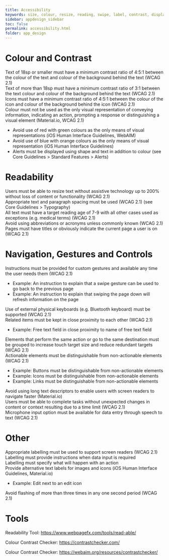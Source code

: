 ```yaml
---
title: Accessibility  
keywords: size, colour, resize, reading, swipe, label, contrast, display
sidebar: appdesign_sidebar
toc: false
permalink: accessibility.html
folder: app_design 
---
```


# Colour and Contrast
Text of 18sp or smaller must have a minimum contrast ratio of 4:5:1 between the colour of the text and colour of the background behind the text (WCAG 2.1)  
Text of more than 18sp must have a minimum contrast ratio of 3:1 between the text colour and colour of the background behind the text (WCAG 2.1)  
Icons must have a minimum contrast ratio of 4:5:1 between the colour of the icon and colour of the background behind the icon (WCAG 2.1)  
Colour must not be used as the only visual representation of conveying information, indicating an action, prompting a response or distinguishing a visual element (Material.io, WCAG 2.1)  
* Avoid use of red with green colours as the only means of visual representations (iOS Human Interface Guidelines, WebAIM)  
* Avoid use of blue with orange colours as the only means of visual representation (iOS Human Interface Guidelines)  
* Alerts must be displayed using shape and text in addition to colour (see Core Guidelines > Standard Features > Alerts)  

# Readability
Users must be able to resize text without assistive technology up to 200% without loss of content or functionality (WCAG 2.1)  
Appropriate text and paragraph spacing must be used (WCAG 2.1) (see Core Guidelines > Typography)  
All text must have a target reading age of 7-9 with all other cases used as exceptions (e.g. medical terms) (WCAG 2.1)  
Avoid using abbreviations or acronyms unless commonly known (WCAG 2.1)  
Pages must have titles or obviously indicate the current page a user is on (WCAG 2.1)  
# Navigation, Gestures and Controls

Instructions must be provided for custom gestures and available any time the user needs them (WCAG 2.1)  
* Example: An instruction to explain that a swipe gesture can be used to go back to the previous page  
* Example: An instruction to explain that swiping the page down will refresh information on the page  

Use of external physical keyboards (e.g. Bluetooth keyboard) must be supported (WCAG 2.1)  
Related items must be kept in close proximity to each other (WCAG 2.1)  
* Example: Free text field in close proximity to name of free text field  

Elements that perform the same action or go to the same destination must be grouped to increase touch target size and reduce redundant targets (WCAG 2.1)  
Actionable elements must be distinguishable from non-actionable elements (WCAG 2.1)  
* Example: Buttons must be distinguishable from non-actionable elements  
* Example: Icons must be distinguishable from non-actionable elements  
* Example: Links must be distinguishable from non-actionable elements  

Avoid using long text descriptors to enable users with screen readers to navigate faster (Material.io)  
Users must be able to complete tasks without unexpected changes in content or context resulting due to a time limit (WCAG 2.1)  
Microphone input option must be available for data entry through speech to text (WCAG 2.1)  
# Other
Appropriate labelling must be used to support screen readers (WCAG 2.1)  
Labelling must provide instructions when data input is required  
Labelling must specify what will happen with an action  
Provide alternative text labels for images and icons (iOS Human Interface Guidelines, Material.io)  
* Example: Edit next to an edit icon  

Avoid flashing of more than three times in any one second period (WCAG 2.1)  

# Tools

Readability Tool: https://www.webpagefx.com/tools/read-able/

Colour Contrast Checker: https://contrastchecker.com/

Colour Contrast Checker: https://webaim.org/resources/contrastchecker/